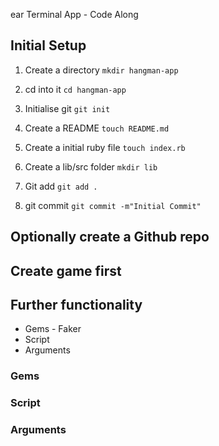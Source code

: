 ear Terminal App - Code Along

## Initial Setup

1. Create a directory `mkdir hangman-app`

2. cd into it `cd hangman-app`

3. Initialise git `git init`

4. Create a README `touch README.md`

5. Create a initial ruby file `touch index.rb`

6. Create a lib/src folder `mkdir lib`

7. Git add `git add .`

8. git commit `git commit -m"Initial Commit"`

## Optionally create a Github repo

## Create game first

## Further functionality

- Gems - Faker
- Script
- Arguments

### Gems

### Script

### Arguments
  

